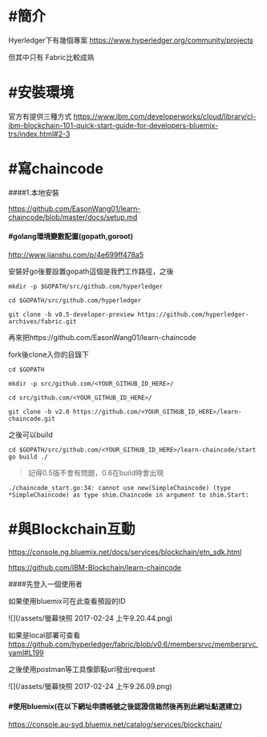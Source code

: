 # #簡介
Hyerledger下有幾個專案
https://www.hyperledger.org/community/projects

但其中只有 Fabric比較成熟


# #安裝環境

官方有提供三種方式
https://www.ibm.com/developerworks/cloud/library/cl-ibm-blockchain-101-quick-start-guide-for-developers-bluemix-trs/index.html#2-3



# #寫chaincode

####1.本地安裝

https://github.com/EasonWang01/learn-chaincode/blob/master/docs/setup.md

#### #golang環境變數配置(gopath,goroot)
http://www.jianshu.com/p/4e699ff478a5


安裝好go後要設置gopath這個是我們工作路徑，之後

```
mkdir -p $GOPATH/src/github.com/hyperledger

cd $GOPATH/src/github.com/hyperledger

git clone -b v0.5-developer-preview https://github.com/hyperledger-archives/fabric.git
```

再來把https://github.com/EasonWang01/learn-chaincode

fork後clone入你的目錄下

```
cd $GOPATH

mkdir -p src/github.com/<YOUR_GITHUB_ID_HERE>/

cd src/github.com/<YOUR_GITHUB_ID_HERE>/

git clone -b v2.0 https://github.com/<YOUR_GITHUB_ID_HERE>/learn-chaincode.git
```

之後可以build

```
cd $GOPATH/src/github.com/<YOUR_GITHUB_ID_HERE>/learn-chaincode/start
go build ./
```


>記得0.5版不會有問題，0.6在build時會出現
```
./chaincode_start.go:34: cannot use new(SimpleChaincode) (type *SimpleChaincode) as type shim.Chaincode in argument to shim.Start:
```






# #與Blockchain互動


https://console.ng.bluemix.net/docs/services/blockchain/etn_sdk.html

https://github.com/IBM-Blockchain/learn-chaincode


####先登入一個使用者

如果使用bluemix可在此查看預設的ID


![](/assets/螢幕快照 2017-02-24 上午9.20.44.png)


如果是local部署可查看
https://github.com/hyperledger/fabric/blob/v0.6/membersrvc/membersrvc.yaml#L199

之後使用postman等工具像節點url發出request

![](/assets/螢幕快照 2017-02-24 上午9.26.09.png)


#### #使用bluemix(在以下網址申請帳號之後認證信箱然後再到此網址點選建立)
https://console.au-syd.bluemix.net/catalog/services/blockchain/

